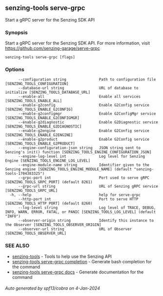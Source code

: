 ## senzing-tools serve-grpc

Start a gRPC server for the Senzing SDK API

### Synopsis


Start a gRPC server for the Senzing SDK API.
For more information, visit https://github.com/senzing-garage/serve-grpc
    

```
senzing-tools serve-grpc [flags]
```

### Options

```
      --configuration string               Path to configuration file [SENZING_TOOLS_CONFIGURATION]
      --database-url string                URL of database to initialize [SENZING_TOOLS_DATABASE_URL]
      --enable-all                         Enable all services [SENZING_TOOLS_ENABLE_ALL]
      --enable-g2config                    Enable G2Config service [SENZING_TOOLS_ENABLE_G2CONFIG]
      --enable-g2configmgr                 Enable G2ConfigMgr service [SENZING_TOOLS_ENABLE_G2CONFIGMGR]
      --enable-g2diagnostic                Enable G2Diagnostic service [SENZING_TOOLS_ENABLE_G2DIAGNOSTIC]
      --enable-g2engine                    Enable G2Config service [SENZING_TOOLS_ENABLE_G2ENGINE]
      --enable-g2product                   Enable G2Config service [SENZING_TOOLS_ENABLE_G2PRODUCT]
      --engine-configuration-json string   JSON string sent to Senzing's init() function [SENZING_TOOLS_ENGINE_CONFIGURATION_JSON]
      --engine-log-level int               Log level for Senzing Engine [SENZING_TOOLS_ENGINE_LOG_LEVEL]
      --engine-module-name string          Identifier given to the Senzing engine [SENZING_TOOLS_ENGINE_MODULE_NAME] (default "senzing-tools-1704383325")
      --grpc-port int                      Port used to serve gRPC [SENZING_TOOLS_GRPC_PORT] (default 8261)
      --grpc-url string                    URL of Senzing gRPC service [SENZING_TOOLS_GRPC_URL]
  -h, --help                               help for serve-grpc
      --http-port int                      Port to serve HTTP [SENZING_TOOLS_HTTP_PORT] (default 8260)
      --log-level string                   Log level of TRACE, DEBUG, INFO, WARN, ERROR, FATAL, or PANIC [SENZING_TOOLS_LOG_LEVEL] (default "INFO")
      --observer-origin string             Identify this instance to the Observer [SENZING_TOOLS_OBSERVER_ORIGIN]
      --observer-url string                URL of Observer [SENZING_TOOLS_OBSERVER_URL]
```

### SEE ALSO

* [senzing-tools](senzing-tools.md)	 - Tools to help use the Senzing API
* [senzing-tools serve-grpc completion](senzing-tools_serve-grpc_completion.md)	 - Generate bash completion for the command
* [senzing-tools serve-grpc docs](senzing-tools_serve-grpc_docs.md)	 - Generate documentation for the command

###### Auto generated by spf13/cobra on 4-Jan-2024
